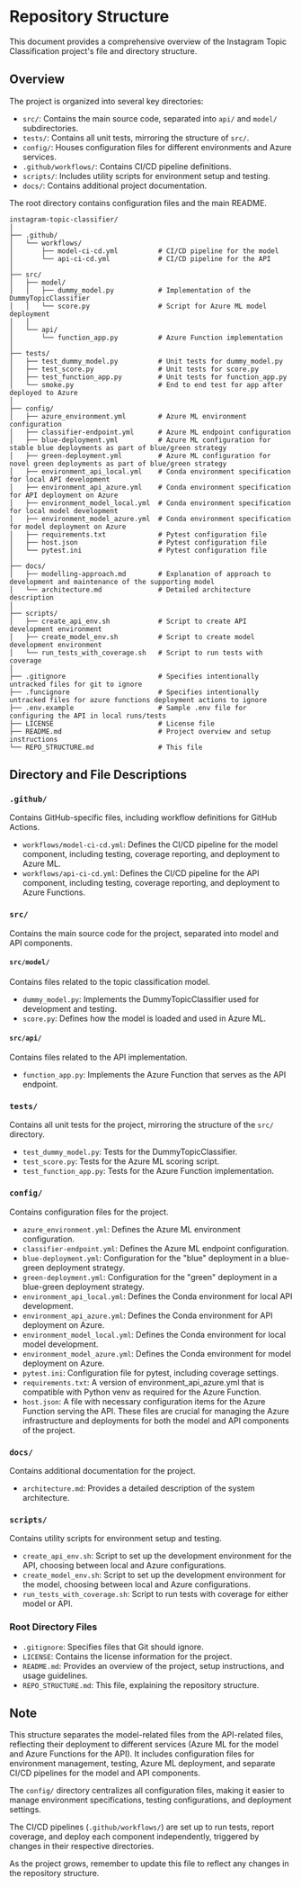 # Repository Structure

This document provides a comprehensive overview of the Instagram Topic Classification project's file and directory structure.

## Overview

The project is organized into several key directories:

- `src/`: Contains the main source code, separated into `api/` and `model/` subdirectories.
- `tests/`: Contains all unit tests, mirroring the structure of `src/`.
- `config/`: Houses configuration files for different environments and Azure services.
- `.github/workflows/`: Contains CI/CD pipeline definitions.
- `scripts/`: Includes utility scripts for environment setup and testing.
- `docs/`: Contains additional project documentation.

The root directory contains configuration files and the main README.

```
instagram-topic-classifier/
│
├── .github/
│   └── workflows/
│       ├── model-ci-cd.yml          # CI/CD pipeline for the model
│       └── api-ci-cd.yml            # CI/CD pipeline for the API
│
├── src/
│   ├── model/
│   │   ├── dummy_model.py           # Implementation of the DummyTopicClassifier
│   │   └── score.py                 # Script for Azure ML model deployment
│   │
│   └── api/
│       └── function_app.py          # Azure Function implementation
│
├── tests/
│   ├── test_dummy_model.py          # Unit tests for dummy_model.py
│   ├── test_score.py                # Unit tests for score.py
│   ├── test_function_app.py         # Unit tests for function_app.py
│   └── smoke.py                     # End to end test for app after deployed to Azure
│
├── config/
│   ├── azure_environment.yml        # Azure ML environment configuration
│   ├── classifier-endpoint.yml      # Azure ML endpoint configuration
│   ├── blue-deployment.yml          # Azure ML configuration for stable blue deployments as part of blue/green strategy
│   ├── green-deployment.yml         # Azure ML configuration for novel green deployments as part of blue/green strategy
│   ├── environment_api_local.yml    # Conda environment specification for local API development
│   ├── environment_api_azure.yml    # Conda environment specification for API deployment on Azure
│   ├── environment_model_local.yml  # Conda environment specification for local model development
│   ├── environment_model_azure.yml  # Conda environment specification for model deployment on Azure
│   ├── requirements.txt             # Pytest configuration file
│   ├── host.json                    # Pytest configuration file
│   └── pytest.ini                   # Pytest configuration file
│
├── docs/
│   ├── modelling-approach.md        # Explanation of approach to development and maintenance of the supporting model
│   └── architecture.md              # Detailed architecture description
│
├── scripts/
│   ├── create_api_env.sh            # Script to create API development environment
│   ├── create_model_env.sh          # Script to create model development environment
│   └── run_tests_with_coverage.sh   # Script to run tests with coverage
│
├── .gitignore                       # Specifies intentionally untracked files for git to ignore
├── .funcignore                      # Specifies intentionally untracked files for azure functions deployment actions to ignore
├── .env.example                     # Sample .env file for configuring the API in local runs/tests
├── LICENSE                          # License file
├── README.md                        # Project overview and setup instructions
└── REPO_STRUCTURE.md                # This file
```

## Directory and File Descriptions

### `.github/`
Contains GitHub-specific files, including workflow definitions for GitHub Actions.
- `workflows/model-ci-cd.yml`: Defines the CI/CD pipeline for the model component, including testing, coverage reporting, and deployment to Azure ML.
- `workflows/api-ci-cd.yml`: Defines the CI/CD pipeline for the API component, including testing, coverage reporting, and deployment to Azure Functions.

### `src/`
Contains the main source code for the project, separated into model and API components.

#### `src/model/`
Contains files related to the topic classification model.
- `dummy_model.py`: Implements the DummyTopicClassifier used for development and testing.
- `score.py`: Defines how the model is loaded and used in Azure ML.

#### `src/api/`
Contains files related to the API implementation.
- `function_app.py`: Implements the Azure Function that serves as the API endpoint.

### `tests/`
Contains all unit tests for the project, mirroring the structure of the `src/` directory.
- `test_dummy_model.py`: Tests for the DummyTopicClassifier.
- `test_score.py`: Tests for the Azure ML scoring script.
- `test_function_app.py`: Tests for the Azure Function implementation.

### `config/`
Contains configuration files for the project.
- `azure_environment.yml`: Defines the Azure ML environment configuration.
- `classifier-endpoint.yml`: Defines the Azure ML endpoint configuration.
- `blue-deployment.yml`: Configuration for the "blue" deployment in a blue-green deployment strategy.
- `green-deployment.yml`: Configuration for the "green" deployment in a blue-green deployment strategy.
- `environment_api_local.yml`: Defines the Conda environment for local API development.
- `environment_api_azure.yml`: Defines the Conda environment for API deployment on Azure.
- `environment_model_local.yml`: Defines the Conda environment for local model development.
- `environment_model_azure.yml`: Defines the Conda environment for model deployment on Azure.
- `pytest.ini`: Configuration file for pytest, including coverage settings.
- `requirements.txt`: A version of environment_api_azure.yml that is compatible with Python venv as required for the Azure Function.
- `host.json`: A file with necessary configuration items for the Azure Function serving the API.
These files are crucial for managing the Azure infrastructure and deployments for both the model and API components of the project.

### `docs/`
Contains additional documentation for the project.
- `architecture.md`: Provides a detailed description of the system architecture.

### `scripts/`
Contains utility scripts for environment setup and testing.
- `create_api_env.sh`: Script to set up the development environment for the API, choosing between local and Azure configurations.
- `create_model_env.sh`: Script to set up the development environment for the model, choosing between local and Azure configurations.
- `run_tests_with_coverage.sh`: Script to run tests with coverage for either model or API.

### Root Directory Files
- `.gitignore`: Specifies files that Git should ignore.
- `LICENSE`: Contains the license information for the project.
- `README.md`: Provides an overview of the project, setup instructions, and usage guidelines.
- `REPO_STRUCTURE.md`: This file, explaining the repository structure.

## Note
This structure separates the model-related files from the API-related files, reflecting their deployment to different services (Azure ML for the model and Azure Functions for the API). It includes configuration files for environment management, testing, Azure ML deployment, and separate CI/CD pipelines for the model and API components. 

The `config/` directory centralizes all configuration files, making it easier to manage environment specifications, testing configurations, and deployment settings.

The CI/CD pipelines (`.github/workflows/`) are set up to run tests, report coverage, and deploy each component independently, triggered by changes in their respective directories.

As the project grows, remember to update this file to reflect any changes in the repository structure.
